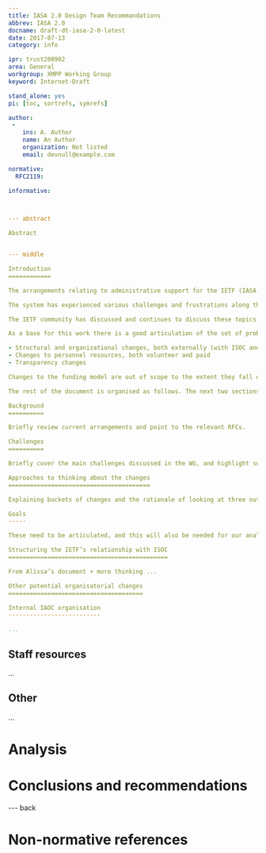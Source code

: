 ```yaml
---
title: IASA 2.0 Design Team Recommandations
abbrev: IASA 2.0
docname: draft-dt-iasa-2-0-latest
date: 2017-07-13
category: info

ipr: trust200902
area: General
workgroup: XMPP Working Group
keyword: Internet-Draft

stand_alone: yes
pi: [toc, sortrefs, symrefs]

author:
 -
    ins: A. Author
    name: An Author
    organization: Not listed
    email: devnull@example.com

normative:
  RFC2119:

informative:



--- abstract

Abstract


--- middle

Introduction
============

The arrangements relating to administrative support for the IETF (IASA [](#RFC4071)) were created more than ten years ago, when the IETF initially took charge of its own administration. The arrangements have reasonably served the IETF, but there's been considerable change in the necessary tasks, in the world around us, and our own expectations since the creation of the IASA. What administrative arrangements best support the IETF in the next ten years?

The system has experienced various challenges and frustrations along the way, for instance around meeting arrangements. There are also some bigger questions about how the organisations are structured, for instance about the division of responsibilities between IETF and ISOC.

The IETF community has discussed and continues to discuss these topics, most recently in the “IASA20” mailing list and BOF at IETF98. Alissa Cooper, the Chair of the IETF, asked a small design team to start evaluating potential options going forward. The purpose of the design team is to provide material that informs the community discussion, both in terms of providing a bit more worked through solution ideas, as well as supporting analysis of the implications of those options. This information, along with all other input provided in the discussion, hopefully helps the community and IETF leadership decide what next steps to take. To be clear, the community is in charge of adopting any recommendations or making any decisions. This draft, the output of the design team’s considerations, has no particular official standing.

As a base for this work there is a good articulation of the set of problems we are facing in [] (#draft-hall-iasa20-workshops-report) and [](#draft-daigle-iasa-retrospective). The community discussion seems have indicated also some of the outcome properties that are expected. The scope of the solutions explored included:

- Structural and organizational changes, both externally (with ISOC and contractors) and internally (within the IAOC and subcommittees)
- Changes to personnel resources, both volunteer and paid
- Transparency changes

Changes to the funding model are out of scope to the extent they fall outside the categories above.

The rest of the document is organised as follows. The next two sections describe the background and summarise the challenges noted in the community discussion. The two sections after that explain what categories of changes were considered, and describe the primary options for structural changes. The following section discusses other changes, followed by two sections on analysis of the different options along with a recommendation.

Background
==========

Briefly review current arrangements and point to the relevant RFCs.

Challenges
==========

Briefly cover the main challenges discussed in the WG, and highlight some items from Leslie’s document. Might use material from draft-arkko-ietf-iasa-thoughts.

Approaches to thinking about the changes
========================================

Explaining buckets of changes and the rationale of looking at three outcomes framework for the ISOC relationship part.

Goals
-----

These need to be articulated, and this will also be needed for our analysis later in the document.

Structuring the IETF’s relationship with ISOC
=============================================

From Alissa’s document + more thinking ...

Other potential organisatorial changes
======================================

Internal IAOC organisation
--------------------------

...
```


Staff resources
---------------

...

Other
-----
…

Analysis
========

Conclusions and recommendations
===============================

--- back

Non-normative references
========================

